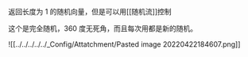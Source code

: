 返回长度为 1 的随机向量，但是可以用[[随机流]]控制

这个是完全随机，360 度无死角，而且每次用都是新的随机。

![[../../../../../_Config/Attatchment/Pasted image 20220422184607.png]]

